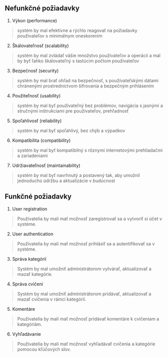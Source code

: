 ## Nefunkčné požiadavky
1. Výkon (performance)
> systém by mal efektívne a rýchlo reagovať na požiadavky používateľov s minimálnym oneskorením
2. Škálovateľnosť (scalability)
> systém by mal zvládať väšie množstvo používateľov a operácií a mal by byť ľahko škálovateľný s tastúcim počtom používateľov
3. Bezpečnosť (security)
> systém by mal brať ohľad na bezpečnosť, s používateľskými dátami chránenými prostredníctvom šifrovania a bezpečným prihlásením
4. Použiteľnosť (usability)
> systém by mal byť používateľný bez problémov, navigácia s jasnými a stručnými inštrukciami pre používateľov, prehľadnosť
5. Spoľahlivosť (reliability)
> systém by mal byť spoľahlivý, bez chýb a výpadkov
6. Kompatibilita (compatibility)
> systém by mal byť kompatibilný s rôznymi internetovými prehliadačmi a zariadeniami
7. Udržiavateľnosť (maintainability)
> systém by mal byť navrhnutý a postavený tak, aby umožnil jednoduchú údržbu a aktualizácie v budúcnost

## Funkčné požiadavky
1. User registration
> Používatelia by mali mať možnosť zaregistrovať sa a vytvoriť si účet v systéme.
2. User authentication
> Používatelia by mali mať možnosť prihlásiť sa a autentifikovať sa v systéme.
3. Správa kategórií 
>Systém by mal umožniť administrátorom vytvárať, aktualizovať a mazať kategórie.
4. Správa cvičení 
> Systém by mal umožniť administrátorom pridávať, aktualizovať a mazať cvičenia v rámci kategórií.
5. Komentáre
> Používatelia by mali mať možnosť pridávať komentáre k cvičeniam a kategóriám.
6. Vyhľadávanie
> Používatelia by mali mať možnosť vyhľadávať cvičenia a kategórie pomocou kľúčových slov.